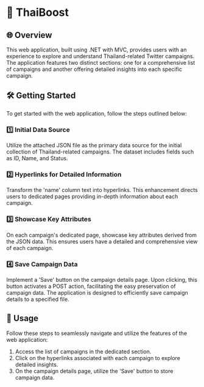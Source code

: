 # 🚀 ThaiBoost

## 🌐 Overview

This web application, built using .NET with MVC, provides users with an experience to explore and understand Thailand-related Twitter campaigns. The application features two distinct sections: one for a comprehensive list of campaigns and another offering detailed insights into each specific campaign.

## 🛠️ Getting Started

To get started with the web application, follow the steps outlined below:

### 1️⃣ Initial Data Source

Utilize the attached JSON file as the primary data source for the initial collection of Thailand-related campaigns. The dataset includes fields such as ID, Name, and Status.

### 2️⃣ Hyperlinks for Detailed Information

Transform the 'name' column text into hyperlinks. This enhancement directs users to dedicated pages providing in-depth information about each campaign.

### 3️⃣ Showcase Key Attributes

On each campaign's dedicated page, showcase key attributes derived from the JSON data. This ensures users have a detailed and comprehensive view of each campaign.

### 4️⃣ Save Campaign Data

Implement a 'Save' button on the campaign details page. Upon clicking, this button activates a POST action, facilitating the easy preservation of campaign data. The application is designed to efficiently save campaign details to a specified file.

## 🚀 Usage

Follow these steps to seamlessly navigate and utilize the features of the web application:

1. Access the list of campaigns in the dedicated section.
2. Click on the hyperlinks associated with each campaign to explore detailed insights.
3. On the campaign details page, utilize the 'Save' button to store campaign data.
